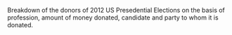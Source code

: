 Breakdown of the donors of 2012 US Presedential Elections on the basis of profession, amount of money donated, candidate and party
to whom it is donated.
